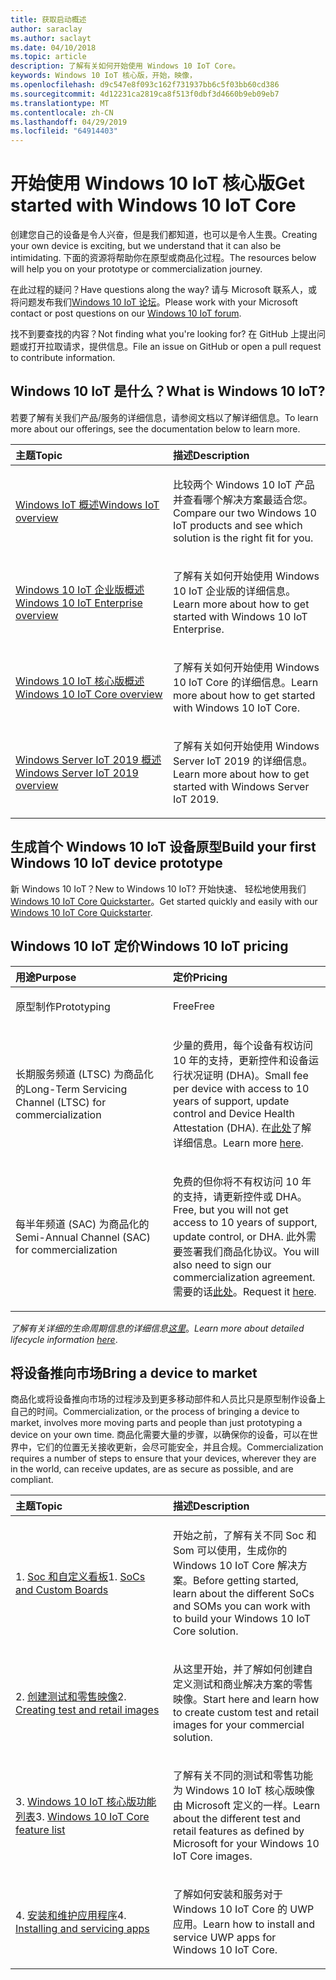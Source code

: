 ```yaml
---
title: 获取启动概述
author: saraclay
ms.author: saclayt
ms.date: 04/10/2018
ms.topic: article
description: 了解有关如何开始使用 Windows 10 IoT Core。
keywords: Windows 10 IoT 核心版，开始，映像，
ms.openlocfilehash: d9c547e8f093c162f731937bb6c5f03bb60cd386
ms.sourcegitcommit: 4d12231ca2819ca8f513f0dbf3d4660b9eb09eb7
ms.translationtype: MT
ms.contentlocale: zh-CN
ms.lasthandoff: 04/29/2019
ms.locfileid: "64914403"
---
```

# <a name="get-started-with-windows-10-iot-core"></a><span data-ttu-id="315bc-104">开始使用 Windows 10 IoT 核心版</span><span class="sxs-lookup"><span data-stu-id="315bc-104">Get started with Windows 10 IoT Core</span></span>

<span data-ttu-id="315bc-105">创建您自己的设备是令人兴奋，但是我们都知道，也可以是令人生畏。</span><span class="sxs-lookup"><span data-stu-id="315bc-105">Creating your own device is exciting, but we understand that it can also be intimidating.</span></span> <span data-ttu-id="315bc-106">下面的资源将帮助你在原型或商品化过程。</span><span class="sxs-lookup"><span data-stu-id="315bc-106">The resources below will help you on your prototype or commercialization journey.</span></span> 

<span data-ttu-id="315bc-107">在此过程的疑问？</span><span class="sxs-lookup"><span data-stu-id="315bc-107">Have questions along the way?</span></span> <span data-ttu-id="315bc-108">请与 Microsoft 联系人，或将问题发布我们[Windows 10 IoT 论坛](https://social.msdn.microsoft.com/forums/en-US/home?forum=WindowsIoT)。</span><span class="sxs-lookup"><span data-stu-id="315bc-108">Please work with your Microsoft contact or post questions on our [Windows 10 IoT forum](https://social.msdn.microsoft.com/forums/en-US/home?forum=WindowsIoT).</span></span>

<span data-ttu-id="315bc-109">找不到要查找的内容？</span><span class="sxs-lookup"><span data-stu-id="315bc-109">Not finding what you're looking for?</span></span> <span data-ttu-id="315bc-110">在 GitHub 上提出问题或打开拉取请求，提供信息。</span><span class="sxs-lookup"><span data-stu-id="315bc-110">File an issue on GitHub or open a pull request to contribute information.</span></span>

## <a name="what-is-windows-10-iot"></a><span data-ttu-id="315bc-111">Windows 10 IoT 是什么？</span><span class="sxs-lookup"><span data-stu-id="315bc-111">What is Windows 10 IoT?</span></span>

<span data-ttu-id="315bc-112">若要了解有关我们产品/服务的详细信息，请参阅文档以了解详细信息。</span><span class="sxs-lookup"><span data-stu-id="315bc-112">To learn more about our offerings, see the documentation below to learn more.</span></span> 

<table>
<colgroup>
<col width="50%" />
<col width="50%" />
</colgroup>
<thead>
<tr class="header">
<th align="left"><span data-ttu-id="315bc-113">主题</span><span class="sxs-lookup"><span data-stu-id="315bc-113">Topic</span></span></th>
<th align="left"><span data-ttu-id="315bc-114">描述</span><span class="sxs-lookup"><span data-stu-id="315bc-114">Description</span></span></th>
</tr>
</thead>
<tbody>

<tr class="odd">
<td align="left"><p><span data-ttu-id="315bc-115"><a href="windows-iot.md" data-raw-source="[Windows IoT Overview](windows-iot.md)">Windows IoT 概述</a></span><span class="sxs-lookup"><span data-stu-id="315bc-115"><a href="windows-iot.md" data-raw-source="[Windows IoT Overview](windows-iot.md)">Windows IoT overview</a></span></span></p></td>
<td align="left"><p><span data-ttu-id="315bc-116">比较两个 Windows 10 IoT 产品并查看哪个解决方案最适合您。</span><span class="sxs-lookup"><span data-stu-id="315bc-116">Compare our two Windows 10 IoT products and see which solution is the right fit for you.</span></span></p></td>
</tr>

<tr class="odd">
<td align="left"><p><span data-ttu-id="315bc-117"><a href="windows-iot-enterprise.md" data-raw-source="[Windows 10 IoT Enterprise Overview](windows-iot-enterprise.md)">Windows 10 IoT 企业版概述</a></span><span class="sxs-lookup"><span data-stu-id="315bc-117"><a href="windows-iot-enterprise.md" data-raw-source="[Windows 10 IoT Enterprise Overview](windows-iot-enterprise.md)">Windows 10 IoT Enterprise overview</a></span></span></p></td>
<td align="left"><p><span data-ttu-id="315bc-118">了解有关如何开始使用 Windows 10 IoT 企业版的详细信息。</span><span class="sxs-lookup"><span data-stu-id="315bc-118">Learn more about how to get started with Windows 10 IoT Enterprise.</span></span></p></td>
</tr>

<tr class="odd">
<td align="left"><p><span data-ttu-id="315bc-119"><a href="windows-iot-core.md" data-raw-source="[Windows 10 IoT Core Overview](windows-iot-core.md)">Windows 10 IoT 核心版概述</a></span><span class="sxs-lookup"><span data-stu-id="315bc-119"><a href="windows-iot-core.md" data-raw-source="[Windows 10 IoT Core Overview](windows-iot-core.md)">Windows 10 IoT Core overview</a></span></span></p></td>
<td align="left"><p><span data-ttu-id="315bc-120">了解有关如何开始使用 Windows 10 IoT Core 的详细信息。</span><span class="sxs-lookup"><span data-stu-id="315bc-120">Learn more about how to get started with Windows 10 IoT Core.</span></span></p></td>
</tr>

<tr class="odd">
<td align="left"><p><span data-ttu-id="315bc-121"><a href="windows-iot-core.md" data-raw-source="[Windows 10 IoT Core Overview](windows-server.md)">Windows Server IoT 2019 概述</a></span><span class="sxs-lookup"><span data-stu-id="315bc-121"><a href="windows-iot-core.md" data-raw-source="[Windows 10 IoT Core Overview](windows-server.md)">Windows Server IoT 2019 overview</a></span></span></p></td>
<td align="left"><p><span data-ttu-id="315bc-122">了解有关如何开始使用 Windows Server IoT 2019 的详细信息。</span><span class="sxs-lookup"><span data-stu-id="315bc-122">Learn more about how to get started with Windows Server IoT 2019.</span></span></p></td>
</tr>

</tbody>
</table>

## <a name="build-your-first-windows-10-iot-device-prototype"></a><span data-ttu-id="315bc-123">生成首个 Windows 10 IoT 设备原型</span><span class="sxs-lookup"><span data-stu-id="315bc-123">Build your first Windows 10 IoT device prototype</span></span>

<span data-ttu-id="315bc-124">新 Windows 10 IoT？</span><span class="sxs-lookup"><span data-stu-id="315bc-124">New to Windows 10 IoT?</span></span> <span data-ttu-id="315bc-125">开始快速、 轻松地使用我们[Windows 10 IoT Core Quickstarter](tutorials/Tutorials.md)。</span><span class="sxs-lookup"><span data-stu-id="315bc-125">Get started quickly and easily with our [Windows 10 IoT Core Quickstarter](tutorials/Tutorials.md).</span></span> 

## <a name="windows-10-iot-pricing"></a><span data-ttu-id="315bc-126">Windows 10 IoT 定价</span><span class="sxs-lookup"><span data-stu-id="315bc-126">Windows 10 IoT pricing</span></span>

<table>
<colgroup>
<col width="50%" />
<col width="50%" />
</colgroup>
<thead>
<tr class="header">
<th align="left"><span data-ttu-id="315bc-127">用途</span><span class="sxs-lookup"><span data-stu-id="315bc-127">Purpose</span></span></th>
<th align="left"><span data-ttu-id="315bc-128">定价</span><span class="sxs-lookup"><span data-stu-id="315bc-128">Pricing</span></span></th>
</tr>
</thead>
<tbody>

<tr class="odd">
<td align="left"><p><span data-ttu-id="315bc-129">原型制作</span><span class="sxs-lookup"><span data-stu-id="315bc-129">Prototyping</span></span></p></td>
<td align="left"><p><span data-ttu-id="315bc-130">Free</span><span class="sxs-lookup"><span data-stu-id="315bc-130">Free</span></span></p></td>
</tr>

<tr class="odd">
<td align="left"><p><span data-ttu-id="315bc-131">长期服务频道 (LTSC) 为商品化的</span><span class="sxs-lookup"><span data-stu-id="315bc-131">Long-Term Servicing Channel (LTSC) for commercialization</span></span></p></td>
<td align="left"><p><span data-ttu-id="315bc-132">少量的费用，每个设备有权访问 10 年的支持，更新控件和设备运行状况证明 (DHA)。</span><span class="sxs-lookup"><span data-stu-id="315bc-132">Small fee per device with access to 10 years of support, update control and Device Health Attestation (DHA).</span></span> <span data-ttu-id="315bc-133">在<a href="https://docs.microsoft.com/windows-hardware/manufacture/iot/iotcoreservicesoverview" data-raw-source="[here](https://docs.microsoft.com/windows-hardware/manufacture/iot/iotcoreservicesoverview)">此处</a>了解详细信息。</span><span class="sxs-lookup"><span data-stu-id="315bc-133">Learn more <a href="https://docs.microsoft.com/windows-hardware/manufacture/iot/iotcoreservicesoverview" data-raw-source="[here](https://docs.microsoft.com/windows-hardware/manufacture/iot/iotcoreservicesoverview)">here</a>.</span></span></p></td>
</tr>

<tr class="odd">
<td align="left"><p><span data-ttu-id="315bc-134">每半年频道 (SAC) 为商品化的</span><span class="sxs-lookup"><span data-stu-id="315bc-134">Semi-Annual Channel (SAC) for commercialization</span></span></p></td>
<td align="left"><p><span data-ttu-id="315bc-135">免费的但你将不有权访问 10 年的支持，请更新控件或 DHA。</span><span class="sxs-lookup"><span data-stu-id="315bc-135">Free, but you will not get access to 10 years of support, update control, or DHA.</span></span> <span data-ttu-id="315bc-136">此外需要签署我们商品化协议。</span><span class="sxs-lookup"><span data-stu-id="315bc-136">You will also need to sign our commercialization agreement.</span></span> <span data-ttu-id="315bc-137">需要的话<a href="https://www.aka.ms/SAC-agreement">此处</a>。</span><span class="sxs-lookup"><span data-stu-id="315bc-137">Request it <a href="https://www.aka.ms/SAC-agreement">here</a>.</span></span></p></td>
</tr>

</tbody>
</table>

<span data-ttu-id="315bc-138"><i>了解有关详细的生命周期信息的详细信息[这里](https://support.microsoft.com/en-us/lifecycle/search?alpha=IoT%20Core)</i>。</span><span class="sxs-lookup"><span data-stu-id="315bc-138"><i>Learn more about detailed lifecycle information [here](https://support.microsoft.com/en-us/lifecycle/search?alpha=IoT%20Core)</i>.</span></span>

## <a name="bring-a-device-to-market"></a><span data-ttu-id="315bc-139">将设备推向市场</span><span class="sxs-lookup"><span data-stu-id="315bc-139">Bring a device to market</span></span>

<span data-ttu-id="315bc-140">商品化或将设备推向市场的过程涉及到更多移动部件和人员比只是原型制作设备上自己的时间。</span><span class="sxs-lookup"><span data-stu-id="315bc-140">Commercialization, or the process of bringing a device to market, involves more moving parts and people than just prototyping a device on your own time.</span></span> <span data-ttu-id="315bc-141">商品化需要大量的步骤，以确保你的设备，可以在世界中，它们的位置无关接收更新，会尽可能安全，并且合规。</span><span class="sxs-lookup"><span data-stu-id="315bc-141">Commercialization requires a number of steps to ensure that your devices, wherever they are in the world, can receive updates, are as secure as possible, and are compliant.</span></span> 

<table>
<colgroup>
<col width="50%" />
<col width="50%" />
</colgroup>
<thead>
<tr class="header">
<th align="left"><span data-ttu-id="315bc-142">主题</span><span class="sxs-lookup"><span data-stu-id="315bc-142">Topic</span></span></th>
<th align="left"><span data-ttu-id="315bc-143">描述</span><span class="sxs-lookup"><span data-stu-id="315bc-143">Description</span></span></th>
</tr>
</thead>
<tbody>

<tr class="odd">
<td align="left"><p><span data-ttu-id="315bc-144">1. <a href="learn-about-hardware/SoCsAndCustomBoards.md" data-raw-source="[SoCs and Custom Boards](learn-about-hardware/SoCsAndCustomBoards.md)">Soc 和自定义看板</a></span><span class="sxs-lookup"><span data-stu-id="315bc-144">1. <a href="learn-about-hardware/SoCsAndCustomBoards.md" data-raw-source="[SoCs and Custom Boards](learn-about-hardware/SoCsAndCustomBoards.md)">SoCs and Custom Boards</a></span></span></p></td>
<td align="left"><p><span data-ttu-id="315bc-145">开始之前，了解有关不同 Soc 和 Som 可以使用，生成你的 Windows 10 IoT Core 解决方案。</span><span class="sxs-lookup"><span data-stu-id="315bc-145">Before getting started, learn about the different SoCs and SOMs you can work with to build your Windows 10 IoT Core solution.</span></span></p></td>
</tr>

<tr class="odd">
<td align="left"><p><span data-ttu-id="315bc-146">2. <a href="https://docs.microsoft.com/windows-hardware/manufacture/iot/iot-core-manufacturing-guide" data-raw-source="[Creating test and retail images](https://docs.microsoft.com/windows-hardware/manufacture/iot/iot-core-manufacturing-guide)">创建测试和零售映像</a></span><span class="sxs-lookup"><span data-stu-id="315bc-146">2. <a href="https://docs.microsoft.com/windows-hardware/manufacture/iot/iot-core-manufacturing-guide" data-raw-source="[Creating test and retail images](https://docs.microsoft.com/windows-hardware/manufacture/iot/iot-core-manufacturing-guide)">Creating test and retail images</a></span></span></p></td>
<td align="left"><p><span data-ttu-id="315bc-147">从这里开始，并了解如何创建自定义测试和商业解决方案的零售映像。</span><span class="sxs-lookup"><span data-stu-id="315bc-147">Start here and learn how to create custom test and retail images for your commercial solution.</span></span></p></td>
</tr>

<tr class="odd">
<td align="left"><p><span data-ttu-id="315bc-148">3. <a href="https://docs.microsoft.com/windows-hardware/manufacture/iot/iot-core-feature-list" data-raw-source="[Windows 10 IoT Core feature list](https://docs.microsoft.com/windows-hardware/manufacture/iot/iot-core-feature-list)">Windows 10 IoT 核心版功能列表</a></span><span class="sxs-lookup"><span data-stu-id="315bc-148">3. <a href="https://docs.microsoft.com/windows-hardware/manufacture/iot/iot-core-feature-list" data-raw-source="[Windows 10 IoT Core feature list](https://docs.microsoft.com/windows-hardware/manufacture/iot/iot-core-feature-list)">Windows 10 IoT Core feature list</a></span></span></p></td>
<td align="left"><p><span data-ttu-id="315bc-149">了解有关不同的测试和零售功能为 Windows 10 IoT 核心版映像由 Microsoft 定义的一样。</span><span class="sxs-lookup"><span data-stu-id="315bc-149">Learn about the different test and retail features as defined by Microsoft for your Windows 10 IoT Core images.</span></span></p></td>
</tr>

<tr class="odd">
<td align="left"><p><span data-ttu-id="315bc-150">4. <a href="https://docs.microsoft.com/windows-hardware/service/iot/servicing-msstore" data-raw-source="[Installing and servicing apps](https://docs.microsoft.com/windows-hardware/service/iot/servicing-msstore)">安装和维护应用程序</a></span><span class="sxs-lookup"><span data-stu-id="315bc-150">4. <a href="https://docs.microsoft.com/windows-hardware/service/iot/servicing-msstore" data-raw-source="[Installing and servicing apps](https://docs.microsoft.com/windows-hardware/service/iot/servicing-msstore)">Installing and servicing apps</a></span></span></p></td>
<td align="left"><p><span data-ttu-id="315bc-151">了解如何安装和服务对于 Windows 10 IoT Core 的 UWP 应用。</span><span class="sxs-lookup"><span data-stu-id="315bc-151">Learn how to install and service UWP apps for Windows 10 IoT Core.</span></span></p></td>
</tr>


</tbody>
</table>
